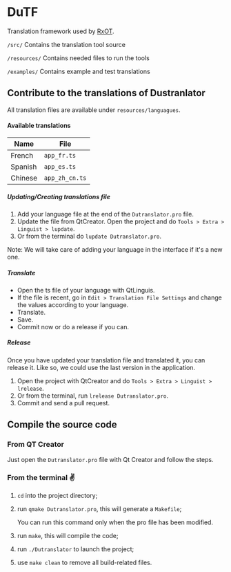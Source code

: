 # DuTF
Translation framework used by [RxOT]().

`/src/` Contains the translation tool source

`/resources/` Contains needed files to run the tools

`/examples/` Contains example and test translations

## Contribute to the translations of Dustranlator

All translation files are available under `resources/languagues`.

#### Available translations

| Name                    | File             |
|-------------------------|------------------|
| French                  | `app_fr.ts`      |
| Spanish                 | `app_es.ts`      |
| Chinese                 | `app_zh_cn.ts`   |

##### Updating/Creating translations file

1. Add your language file at the end of the `Dutranslator.pro` file.
2. Update the file from QtCreator. Open the project and do `Tools > Extra > Linguist > lupdate`.
2. Or from the terminal do `lupdate Dutranslator.pro`.

Note: We will take care of adding your language in the interface if it's a new one.

##### Translate

- Open the ts file of your language with QtLinguis.
- If the file is recent, go in `Edit > Translation File Settings` and change the values according to your language.
- Translate.
- Save.
- Commit now or do a release if  you can.

##### Release

Once you have updated your translation file and translated it, you can release it. Like so, we could use the last version in the application.

1. Open the project with QtCreator and do `Tools > Extra > Linguist > lrelease`.
1. Or from the terminal, run `lrelease Dutranslator.pro`.
2. Commit and send a pull request.

## Compile the source code

### From QT Creator

Just open the `Dutranslator.pro` file with Qt Creator and follow the steps.

### From the terminal :v:

1. `cd` into the project directory;
2. run `qmake Dutranslator.pro`, this will generate a `Makefile`;

	You can run this command only when the pro file has been modified.

3. run `make`, this will compile the code;
4. run `./Dutranslator` to launch the project;
5. use `make clean` to remove all build-related files.


